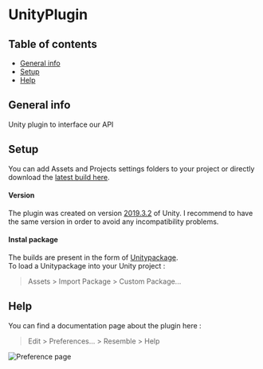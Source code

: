 # UnityPlugin

## Table of contents
* [General info](#general-info)
* [Setup](#setup)
* [Help](#help)

## General info
Unity plugin to interface our API
	
## Setup
You can add Assets and Projects settings folders to your project or directly download the [latest build here](Output/ResemblePlugin_02-03-20.unitypackage).
  
  
  
#### Version
The plugin was created on version [2019.3.2](https://unity3d.com/fr/unity/whats-new/2019.2.8) of Unity. I recommend to have the same version in order to avoid any incompatibility problems.  
  
  
  
#### Instal package
The builds are present in the form of [Unitypackage](https://docs.unity3d.com/Manual/AssetPackages.html).  
To load a Unitypackage into your Unity project :
> Assets > Import Package > Custom Package...
  
  
## Help
You can find a documentation page about the plugin here :
>  Edit > Preferences... > Resemble > Help
  
![Preference page](https://i.imgur.com/0jAWjOc.png?1)
